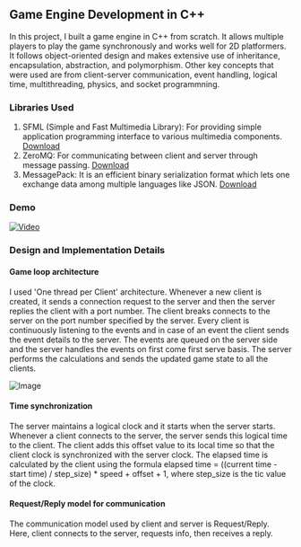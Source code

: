 ## Game Engine Development in C++

In this project, I built a game engine in C++ from scratch. It allows multiple players to play the game synchronously and works well for 2D platformers. It follows object-oriented design and makes extensive use of inheritance, encapsulation, abstraction, and polymorphism. Other key concepts that were used are from client-server communication, event handling, logical time, multithreading, physics, and socket programmning.

### Libraries Used
1. SFML (Simple and Fast Multimedia Library): For providing simple application programming interface to various multimedia components. [Download](https://www.sfml-dev.org/download.php)
2. ZeroMQ: For communicating between client and server through message passing. [Download](https://github.com/zeromq/cppzmq)
3. MessagePack: It is an efficient binary serialization format which lets one exchange data among multiple languages like JSON. [Download](https://github.com/msgpack/msgpack-c/tree/cpp_master)

### Demo
[![Video](http://i3.ytimg.com/vi/kHGyrkUsC4k/maxresdefault.jpg)](https://www.youtube.com/watch?v=kHGyrkUsC4k)

### Design and Implementation Details

#### Game loop architecture
I used 'One thread per Client' architecture. Whenever a new client is created, it sends a connection request to the server and then the server replies the client with a port number. The client breaks connects to the server on the port number specified by the server. Every client is continuously listening to the events and in case of an event the client sends the event details to the server. The events are queued on the server side and the server handles the events on first come first serve basis. The server performs the calculations and sends the updated game state to all the clients.

![Image](https://viewer.diagrams.net/?highlight=0000ff&edit=_blank&layers=1&nav=1&title=Untitled%20Diagram.drawio#R7Vlbb5swFP41PDYCDJQ%2BNknbPWxapaxa9zQ5%2BCRYgzgyTkP662cHm0uAZpcsC1KlPuRc8fnO8dcTYqFJmj9wvI4%2FMQKJ5dokt9DUcl3Hc11L%2FdlkV2iubb9QLDkl2qlSzOgraKWttRtKIGs4CsYSQddNZcRWK4hEQ4c5Z9um24Ilzaeu8RJailmEk7b2KyUiLrShb1f6D0CXsXmyY2tLio2zVmQxJmxbU6E7C004Y6L4lOYTSBR4Bpci7r7HWh6Mw0r8UsCEfserGVm%2B3k%2Fjbfr56ek6v9JZXnCy0QU%2F4BSkZgb8Bbg%2BudgZODjbrAiojI6FxtuYCpitcaSsWzkAUheLNNHmBU2SCUsY38ci4kNIPKnPBGc%2FoGYJ3TkKAmnRpwEuIO8t0ynBk1MHLAXBd9JFByA%2FLEL0wIUa%2Fm3VPQfpGYxrnfO0H9YDsywzV5jKDxrW34DYbUE8SagqxrWd0%2BKLIVxEXfgGUQjzxWnwvbEb8Ja41fE1l%2Fcs%2BHr9%2BLoDxLcc2IsB2O8HGA0QYO%2FiAA76AfYGCHBwcQA77X9zLVxhRW7VviClKMFZRgucMBdtdQ1hiQnfPUvBNsI3JYx8I07zunG6M1JOxXPlKaVvNUsVpAQTU5wZSGtjOeiMrItteARvIKLrl%2BUtQbyFXHena530OxppdBwSLOhL87hd3dVPeGR0P%2FXmptrNQfLcgwEpytRR9dXnMJHfTISuDxIVOLQS7YetLPsv5q9NoV9iDph07gCqwR%2FxXC7SjUnDCV2u1BjKZsvNDI3VJaVyU73VhpQSonKMOWT0Fc%2F3%2BdTcrFVd%2B0r9seVP37rleo3WwVa5vDZmrP%2BK9XLClT1CYeA2umCWzz%2BdEuPCFosM%2Fk3f2rvb6XljhGyvzh3OyDnGHUp6BE5lfWoSLoFQvHdCOSehtFeGklA6RnSQhOIeIxQ38BpNuHw6QeegkwANn038dzY5J5vc9LNJ%2BxveMNkEHWMTJ%2FSDRhfci6eT9puPk9OJYw3pW03wThtnpA1z7i7aaL%2B3GCZteEdp48a8TDZd%2BH%2B0IcXq54TCvfpRBt39BA%3D%3D)

#### Time synchronization
The server maintains a logical clock and it starts when the server starts. Whenever a client connects to the server, the server sends this logical time to the client. The client adds this offset value to its local time so that the client clock is synchronized with the server clock. The elapsed time is calculated by the client using the formula elapsed time = ((current time - start time) / step_size) * speed + offset + 1, where step_size is the tic value of the clock.


#### Request/Reply model for communication
The communication model used by client and server is Request/Reply. Here, client connects to the server, requests info, then receives a reply.

